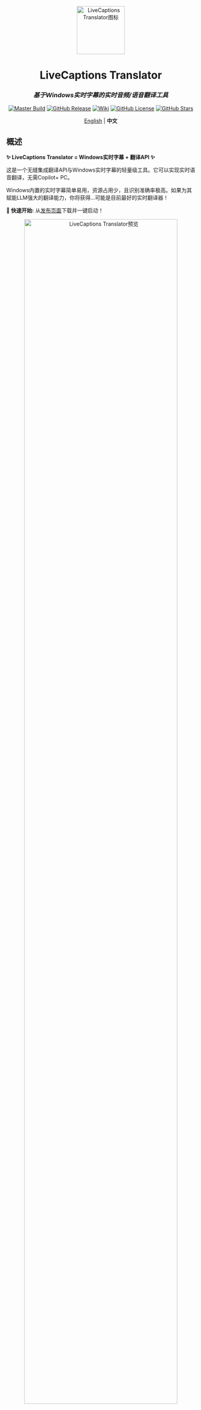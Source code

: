 <div align="center">

<img src="src/LiveCaptions-Translator.ico" width="128" height="128" alt="LiveCaptions Translator图标"/>

# LiveCaptions Translator

### *基于Windows实时字幕的实时音频/语音翻译工具*

[![Master Build](https://github.com/SakiRinn/LiveCaptions-Translator/actions/workflows/dotnet-build.yml/badge.svg?branch=master)](https://github.com/SakiRinn/LiveCaptions-Translator/actions/workflows/dotnet-build.yml)
[![GitHub Release](https://img.shields.io/github/v/release/SakiRinn/LiveCaptions-Translator?label=Latest)](https://github.com/SakiRinn/LiveCaptions-Translator/releases/latest)
[![Wiki](https://img.shields.io/badge/Wiki-GitHub-blue)](https://github.com/SakiRinn/LiveCaptions-Translator/wiki)
[![GitHub License](https://img.shields.io/github/license/SakiRinn/LiveCaptions-Translator)](https://github.com/SakiRinn/LiveCaptions-Translator/blob/master/LICENSE)
[![GitHub Stars](https://img.shields.io/github/stars/SakiRinn/LiveCaptions-Translator)](https://github.com/SakiRinn/LiveCaptions-Translator/stargazers)

[English](README.md) | **中文**

</div>

## 概述

**✨ LiveCaptions Translator = Windows实时字幕 + 翻译API ✨**

这是一个无缝集成翻译API与Windows实时字幕的轻量级工具。它可以实现实时语音翻译，无需Copilot+ PC。

Windows内置的实时字幕简单易用，资源占用少，且识别准确率极高。如果为其赋能LLM强大的翻译能力，你将获得...可能是目前最好的实时翻译器！

**🚀 快速开始:** 从[发布页面](https://github.com/SakiRinn/LiveCaptions-Translator/releases)下载并一键启动！

<div align="center">
  <img src="images/preview.png" alt="LiveCaptions Translator预览" width="90%" />
  <br>
  <em style="font-size:80%">LiveCaptions Translator预览</em>
  <br>
</div>

## 功能特性

- **🔄 无缝集成**

  自动调用Windows实时字幕而无需打开单独窗口。为实时音频/语音翻译提供统一体验。

  首次使用后，Windows实时字幕默认将被隐藏。您可以在设置中再次显示它。

  <div align="center">
    <img src="images/show_livecaptions.png" alt="实时字幕显示/隐藏按钮" width="90%" />
    <br>
    <em style="font-size:80%">实时字幕显示/隐藏按钮</em>
    <br>
  </div>

  通过在Windows实时字幕设置中启用 ***包含麦克风音频*** 选项，您可以实现实时语音翻译！
  > ⚠️ **重要:** 您必须在Windows实时字幕中更改源语言！

- **🎨 现代化界面**

  易于使用且简洁的Fluent UI与现代Windows美学保持一致。

  它可以根据系统设置自动在浅色和深色主题🌓之间切换。

- **🌐 多种翻译服务**

  支持各种翻译引擎，包括2个开箱即用的谷歌翻译。

  已实现的翻译引擎如下表所示：

  <div align="center">

  | API                                 | 类型        | 托管方式     |
  | ----------------------------------- | ----------- | ----------- |
  | [Ollama](https://ollama.com)        | 基于LLM     | 自托管      |
  | OpenAI兼容API                       | 基于LLM     | 在线        |
  | [OpenRouter](https://openrouter.ai) | 基于LLM     | 在线        |
  | 谷歌翻译                            | 传统翻译    | 在线        |
  | DeepL                               | 传统翻译    | 在线        |
  | 有道翻译                            | 传统翻译    | 在线        |
  | 百度翻译                            | 传统翻译    | 在线        |
  | MTranServer                         | 传统翻译    | 自托管      |
  | LibreTranslate                      | 传统翻译    | 自托管      |

  </div>

  强烈推荐使用 **基于LLM** 的翻译引擎，因为LLM擅长处理不完整的句子并能很好地理解上下文。

- **🪟 悬浮窗口**

  打开无边框、透明的悬浮窗口显示字幕，提供最沉浸式的体验。这对游戏、视频和直播等场景非常有用！

  您甚至可以使其完全嵌入到屏幕中，成为屏幕的一部分。这意味着它不会影响您的任何操作！这对游戏玩家来说再合适不过了。

  <div align="center">
    <img src="images/overlay_window.png" alt="悬浮窗口" width="80%" />
    <br>
    <em style="font-size:80%">悬浮窗口</em>
    <br>
  </div>

  您可以在任务栏上打开悬浮窗口，以及调整诸如窗口背景和字幕颜色、字体大小和透明度等参数。极高的可配置性使其能够完全符合您的偏好！

  您可以在设置页的 *Overlay Sentences* 选项调整同时显示的句子数量。

- **⚙️ 灵活控制**

  支持窗口置顶和便利的翻译暂停/恢复，并且您可以一键复制文本以便快速分享或保存。

- **📒 历史记录管理**

  记录原文和翻译文本，非常适合会议、讲座和重要讨论。

  您可以将所有记录导出为CSV文件。

  <div align="center">
    <img src="images/history.png" alt="翻译历史" width="90%" />
    <br>
    <em style="font-size:80%">翻译历史</em>
    <br>
  </div>

- **🎞️ 日志卡片**

  最近的转录记录可以显示为日志卡片，这有助于您更好地把握上下文。

  您可以在主页任务栏上启用它，并在设置页的 *Log Cards* 选项调整卡片数量。

  <div align="center">
    <img src="images/log_cards.png" alt="日志卡片" width="90%" />
    <br>
    <em style="font-size:80%">日志卡片</em>
    <br>
  </div>


## 系统要求

<div align="center">

| 要求                                                                                                               | 详情                            |
| ----------------------------------------------------------------------------------------------------------------- | ------------------------------- |
| <img src="https://img.shields.io/badge/Windows-11%20(22H2+)-0078D6?style=for-the-badge&logo=windows&logoColor=white"> | 支持实时字幕功能                |
| <img src="https://img.shields.io/badge/.NET-8.0+-512BD4?style=for-the-badge&logo=dotnet&logoColor=white">           | 推荐。未在之前版本测试          |

</div>

本工具基于Windows实时字幕，该功能自 **Windows 11 22H2** 起可用。

我们建议您安装 **.NET运行时8.0** 或更高版本。如果您无法安装，可以下载 ***with runtime*** 版本，但其文件较大。

<div align="center">
  <p align="center">
    <a href="https://github.com/SakiRinn/LiveCaptions-Translator/wiki">
      <img src="https://img.shields.io/badge/📚_查看我们的Wiki获取详细信息-2ea44f?style=for-the-badge" alt="查看我们的Wiki">
    </a>
  </p>
</div>

## 入门指南

> ⚠️ **重要:** 首次运行LiveCaptions Translator前，您必须完成以下步骤。
>
> 有关详细信息，请参阅Microsoft的[使用实时字幕](https://support.microsoft.com/zh-cn/windows/使用实时字幕更好地理解音频-b52da59c-14b8-4031-aeeb-f6a47e6055df)指南。

### 步骤1: 验证Windows实时字幕可用性

使用以下任一方法确认您的系统上可用实时字幕：

- 在快速设置中切换 **实时字幕**
- 按 **Win + Ctrl + L**
- 通过 **快速设置** > **辅助功能** > **实时字幕** 访问
- 打开 **开始** > **所有应用** > **辅助功能** > **实时字幕**
- 导航至 **设置** > **辅助功能** > **字幕** 并启用 **实时字幕**

### 步骤2: 配置Windows实时字幕

首次启动时，Windows实时字幕会请求您同意在设备上处理语音数据，并提示您下载用于设备上语音识别的语言文件。

启动Windows实时字幕后，点击 **⚙️齿轮** 图标打开设置菜单，然后选择 **位置** > **覆盖在屏幕上** 。

> ⚠️ 这非常重要！否则隐藏Windows实时字幕后屏幕会出现显示BUG.

<div align="center">
  <img src="images/speech_recognition.png" alt="语音识别下的项目" width="80%" />
  <br>
  <em style="font-size:80%">需要下载的语音识别组件</em>
  <br>
</div>

配置完成后，关闭Windows实时字幕然后开始使用LiveCaptions Translator吧！🎉

## 项目统计

### 活动

<div align="center">
  <img src="https://img.shields.io/github/issues/SakiRinn/LiveCaptions-Translator?style=for-the-badge&label=Issues&color=yellow" alt="GitHub Issues">
  <img src="https://img.shields.io/github/issues-pr/SakiRinn/LiveCaptions-Translator?style=for-the-badge&label=Pull%20Requests&color=blue" alt="GitHub Pull Requests">
  <img src="https://img.shields.io/github/discussions/SakiRinn/LiveCaptions-Translator?style=for-the-badge&label=Discussions&color=orange" alt="GitHub Discussions">
  <img src="https://img.shields.io/github/last-commit/SakiRinn/LiveCaptions-Translator?style=for-the-badge&label=Last%20Commit&color=purple" alt="GitHub Last Commit">
</div>

### 贡献者

<div align="center">
  <img src="https://img.shields.io/github/contributors/SakiRinn/LiveCaptions-Translator?style=for-the-badge&label=Contributors&color=success" alt="GitHub Contributors">
  <br>
  <a href="https://github.com/SakiRinn/LiveCaptions-Translator/graphs/contributors">
    <img src="https://contrib.rocks/image?repo=SakiRinn/LiveCaptions-Translator" />
  </a>
</div>

### Star历史

[![Stargazers over time](https://starchart.cc/SakiRinn/LiveCaptions-Translator.svg?variant=adaptive)](https://starchart.cc/SakiRinn/LiveCaptions-Translator)
